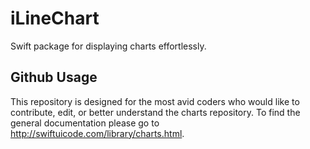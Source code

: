 # iLineChart

Swift package for displaying charts effortlessly.

## Github Usage
This repository is designed for the most avid coders who would like to contribute, edit, or better understand the charts repository. To find the general documentation please go to <a href="http://swiftuicode.com/library/charts.html">http://swiftuicode.com/library/charts.html</a>.

